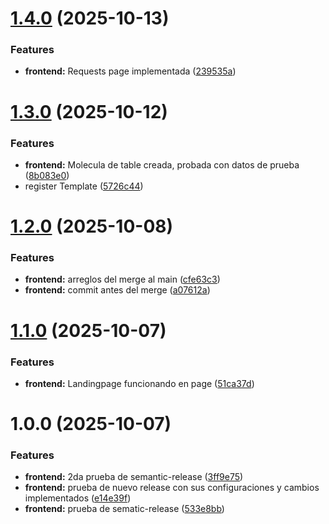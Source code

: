 # [1.4.0](https://github.com/milets04/PythonEducationProject/compare/pyschool-frontend-v1.3.0...pyschool-frontend-v1.4.0) (2025-10-13)


### Features

* **frontend:** Requests page implementada ([239535a](https://github.com/milets04/PythonEducationProject/commit/239535ad972b04d87adeea9f9898b1fefe1458c8))

# [1.3.0](https://github.com/milets04/PythonEducationProject/compare/pyschool-frontend-v1.2.0...pyschool-frontend-v1.3.0) (2025-10-12)


### Features

* **frontend:** Molecula de table creada, probada con datos de prueba ([8b083e0](https://github.com/milets04/PythonEducationProject/commit/8b083e09372a5b787f7127cddc78cadc236a99b4))
* register Template ([5726c44](https://github.com/milets04/PythonEducationProject/commit/5726c4482142854ba1ddb6ff06e70fdd0a0afbc4))

# [1.2.0](https://github.com/milets04/PythonEducationProject/compare/pyschool-frontend-v1.1.0...pyschool-frontend-v1.2.0) (2025-10-08)


### Features

* **frontend:** arreglos del merge al main ([cfe63c3](https://github.com/milets04/PythonEducationProject/commit/cfe63c3ec10cf8e96c4404cbb2700f79440b7d62))
* **frontend:** commit antes del merge ([a07612a](https://github.com/milets04/PythonEducationProject/commit/a07612a0f8b443b154b211e5b1db3cf8736c4345))

# [1.1.0](https://github.com/milets04/PythonEducationProject/compare/pyschool-frontend-v1.0.0...pyschool-frontend-v1.1.0) (2025-10-07)


### Features

* **frontend:** Landingpage funcionando en page ([51ca37d](https://github.com/milets04/PythonEducationProject/commit/51ca37de07cbb47604363ec644aabf6c062dcc0f))

# 1.0.0 (2025-10-07)


### Features

* **frontend:** 2da prueba de semantic-release ([3ff9e75](https://github.com/milets04/PythonEducationProject/commit/3ff9e754845f8eb2c6695117455bd66dbfceb7a2))
* **frontend:** prueba de nuevo release con sus configuraciones y cambios implementados ([e14e39f](https://github.com/milets04/PythonEducationProject/commit/e14e39f7e8c9168bf8577c438f0e1512d462ca96))
* **frontend:** prueba de sematic-release ([533e8bb](https://github.com/milets04/PythonEducationProject/commit/533e8bbbd902f5cb227af941334ee8372d4cce91))
